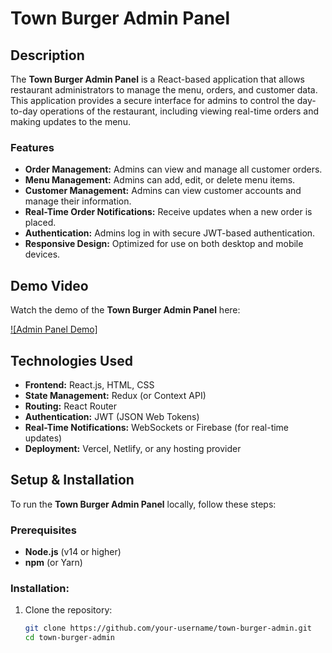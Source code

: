 # Town Burger Admin Panel

## Description

The **Town Burger Admin Panel** is a React-based application that allows restaurant administrators to manage the menu, orders, and customer data. This application provides a secure interface for admins to control the day-to-day operations of the restaurant, including viewing real-time orders and making updates to the menu.

### Features
- **Order Management:** Admins can view and manage all customer orders.
- **Menu Management:** Admins can add, edit, or delete menu items.
- **Customer Management:** Admins can view customer accounts and manage their information.
- **Real-Time Order Notifications:** Receive updates when a new order is placed.
- **Authentication:** Admins log in with secure JWT-based authentication.
- **Responsive Design:** Optimized for use on both desktop and mobile devices.

## Demo Video

Watch the demo of the **Town Burger Admin Panel** here:

[![Admin Panel Demo]](https://youtu.be/eiViLjs3-YU)

## Technologies Used
- **Frontend:** React.js, HTML, CSS
- **State Management:** Redux (or Context API)
- **Routing:** React Router
- **Authentication:** JWT (JSON Web Tokens)
- **Real-Time Notifications:** WebSockets or Firebase (for real-time updates)
- **Deployment:** Vercel, Netlify, or any hosting provider

## Setup & Installation

To run the **Town Burger Admin Panel** locally, follow these steps:

### Prerequisites
- **Node.js** (v14 or higher)
- **npm** (or Yarn)

### Installation:

1. Clone the repository:
   ```bash
   git clone https://github.com/your-username/town-burger-admin.git
   cd town-burger-admin
